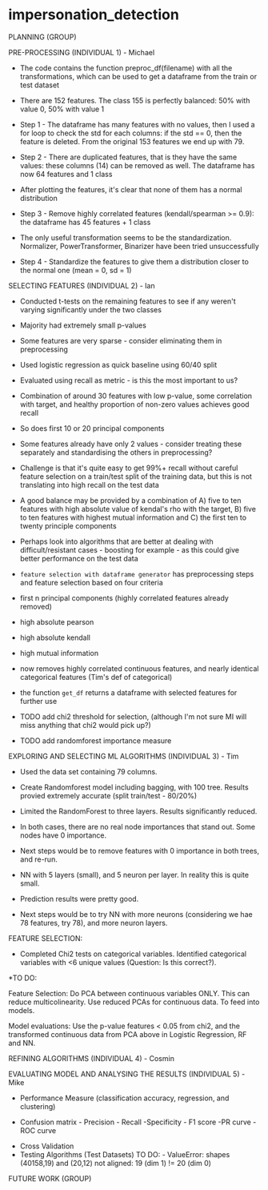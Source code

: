 # impersonation_detection


PLANNING (GROUP)

PRE-PROCESSING (INDIVIDUAL 1) - Michael

* The code contains the function preproc_df(filename) with all the transformations, which can be used to get a dataframe from the train or test dataset

* There are 152 features. The class 155 is perfectly balanced: 50% with value 0, 50% with value 1

* Step 1 - The dataframe has many features with no values, then I used a for loop to check the std for each columns: if the std == 0, then the feature is deleted. From the original 153 features we end up with 79.

* Step 2 - There are duplicated features, that is they have the same values: these columns (14) can be removed as well. The dataframe has now 64 features and 1 class

* After plotting the features, it's clear that none of them has a normal distribution

* Step 3 - Remove highly correlated features (kendall/spearman >= 0.9): the dataframe has 45 features + 1 class

* The only useful transformation seems to be the standardization. Normalizer, PowerTransformer, Binarizer have been tried unsuccessfully

* Step 4 - Standardize the features to give them a distribution closer to the normal one (mean = 0, sd = 1)


SELECTING FEATURES (INDIVIDUAL 2) - Ian

* Conducted t-tests on the remaining features to see if any weren't varying significantly under the two classes

* Majority had extremely small p-values

* Some features are very sparse - consider eliminating them in preprocessing

* Used logistic regression as quick baseline using 60/40 split

* Evaluated using recall as metric - is this the most important to us?

* Combination of around 30 features with low p-value, some correlation with target, and healthy proportion of non-zero values achieves good recall

* So does first 10 or 20 principal components

* Some features already have only 2 values - consider treating these separately and standardising the others in preprocessing?

* Challenge is that it's quite easy to get 99%+ recall without careful feature selection on a train/test split of the training data, but this is not translating into high recall on the test data

* A good balance may be provided by a combination of A) five to ten features with high absolute value of kendal's rho with the target, B) five to ten features with highest mutual information and C) the first ten to twenty principle components

* Perhaps look into algorithms that are better at dealing with difficult/resistant cases - boosting for example - as this could give better performance on the test data

* `feature selection with dataframe generator` has preprocessing steps and feature selection based on four criteria
 * first n principal components (highly correlated features already removed)
 * high absolute pearson
 * high absolute kendall
 * high mutual information

* now removes highly correlated continuous features, and nearly identical categorical features (Tim's def of categorical)

* the function `get_df` returns a dataframe with selected features for further use

* TODO add chi2 threshold for selection, (although I'm not sure MI will miss anything that chi2 would pick up?)

* TODO add randomforest importance measure

EXPLORING AND SELECTING ML ALGORITHMS (INDIVIDUAL 3) - Tim


* Used the data set containing 79 columns.

* Create Randomforest model including bagging, with 100 tree. Results provied extremely accurate (split train/test - 80/20%)

* Limited the RandomForest to three layers. Results significantly reduced.

* In both cases, there are no real node importances that stand out. Some nodes have 0 importance.

* Next steps would be to remove features with 0 importance in both trees, and re-run.

* NN with 5 layers (small), and 5 neuron per layer. In reality this is quite small. 

* Prediction results were pretty good.

* Next steps would be to try NN with more neurons (considering we hae 78 features, try 78), and more neuron layers.

FEATURE SELECTION:

* Completed Chi2 tests on categorical variables. Identified categorical variables with <6 unique values (Question: Is this correct?).

*TO DO: 

Feature Selection: Do PCA between continuous variables ONLY. This can reduce multicolinearity. Use reduced PCAs for continuous data. To feed into models.

Model evaluations: Use the p-value features < 0.05 from chi2, and the transformed continuous data from PCA above in Logistic Regression, RF and NN. 



REFINING ALGORITHMS (INDIVIDUAL 4) - Cosmin

EVALUATING MODEL AND ANALYSING THE RESULTS (INDIVIDUAL 5) - Mike

* Performance Measure (classification accuracy, regression, and clustering)
- Confusion matrix - Precision - Recall -Specificity - F1 score
-PR curve - ROC curve
* Cross Validation
* Testing Algorithms (Test Datasets)
TO DO: - ValueError: shapes (40158,19) and (20,12) not aligned: 19 (dim 1) != 20 (dim 0)

FUTURE WORK (GROUP)
